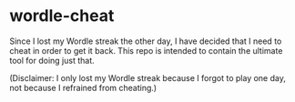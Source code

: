 # wordle-cheat

Since I lost my Wordle streak the other day, I have decided that I need to
cheat in order to get it back. This repo is intended to contain the ultimate
tool for doing just that.

(Disclaimer: I only lost my Wordle streak because I forgot to play one day,
not because I refrained from cheating.)

